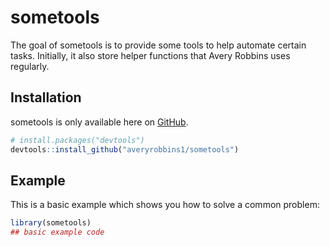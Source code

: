 
<!-- README.md is generated from README.Rmd. Please edit that file -->

# sometools

<!-- badges: start -->

<!-- badges: end -->

The goal of sometools is to provide some tools to help automate certain
tasks. Initially, it also store helper functions that Avery Robbins uses
regularly.

## Installation

sometools is only available here on [GitHub](https://github.com/).

``` r
# install.packages("devtools")
devtools::install_github("averyrobbins1/sometools")
```

## Example

This is a basic example which shows you how to solve a common problem:

``` r
library(sometools)
## basic example code
```
